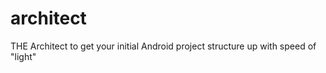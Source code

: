 architect
=========

THE Architect to get your initial Android project structure up with speed of "light"
